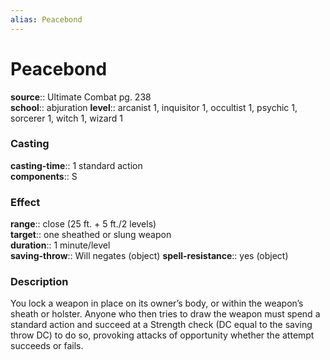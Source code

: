 ```yaml
---
alias: Peacebond
---
```


# Peacebond 

**source**:: Ultimate Combat pg. 238  
**school**:: abjuration
**level**:: arcanist 1, inquisitor 1, occultist 1, psychic 1, sorcerer 1, witch 1, wizard 1

### Casting 

**casting-time**:: 1 standard action  
**components**:: S

### Effect 

**range**:: close (25 ft. + 5 ft./2 levels)  
**target**:: one sheathed or slung weapon  
**duration**:: 1 minute/level  
**saving-throw**:: Will negates (object)
**spell-resistance**:: yes (object)

### Description 

You lock a weapon in place on its owner’s body, or within the weapon’s sheath or holster. Anyone who then tries to draw the weapon must spend a standard action and succeed at a Strength check (DC equal to the saving throw DC) to do so, provoking attacks of opportunity whether the attempt succeeds or fails.

